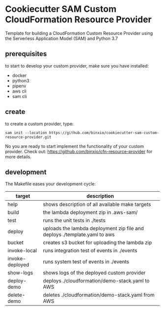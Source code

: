 # Cookiecutter SAM Custom CloudFormation Resource Provider
Template for building a CloudFormation Custom Resource Provider using the Serverless Application Model (SAM) and Python 3.7

## prerequisites
to start to develop your custom provider, make sure you have installed:
- docker
- python3
- pipenv
- aws cli
- sam cli

## create
to create a custom provider, type:

```
sam init --location https://github.com/binxio/cookiecutter-sam-custom-resource-provider.git
```

No you are ready to start implement the functionality of your custom provider. Check out: https://github.com/binxio/cfn-resource-provider
for more details.

## development
The Makefile eases your development cycle:

| target         | description                                                                  |
|----------------|------------------------------------------------------------------------------|
|help            | shows description of all available make targets				|
|build           | the lambda deployment zip in .aws-sam/					|
|test            | runs the unit tests in ./tests						|
|deploy          | uploads the lambda deployment zip file and deploys ./template.yaml to aws	|
|bucket          | creates s3 bucket for uploading the lambda zip 				|
|invoke-local    | runs integration test of events in ./events					|
|invoke-deployed | runs system test of events in ./events					|
|show-logs       | shows logs of the deployed custom provider					|
|deploy-demo     | deploys ./cloudformation/demo-stack.yaml to AWS				|
|delete-demo     | deletes ./cloudformation/demo-stack.yaml from AWS				|
